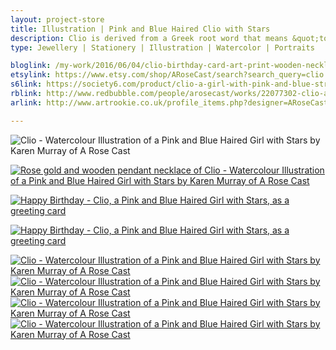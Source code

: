 ```yaml
---
layout: project-store
title: Illustration | Pink and Blue Haired Clio with Stars
description: Clio is derived from a Greek root word that means &quot;to celebrate&quot; or &quot;make famous&quot;, so I thought it fitted this striking woman, especially as she adorns a birthday card. Clio is very much a fashionista. With her big pouting lips, and pink and blue streaked white blonde hair, she's the cool girl you see in the fanciest patisseries and cocktail bars.
type: Jewellery | Stationery | Illustration | Watercolor | Portraits

bloglink: /my-work/2016/06/04/clio-birthday-card-art-print-wooden-necklace-markdown.html
etsylink: https://www.etsy.com/shop/ARoseCast/search?search_query=clio
s6link: https://society6.com/product/clio-a-girl-with-pink-and-blue-streaked-blonde-hair_print#1=45
rblink: http://www.redbubble.com/people/arosecast/works/22077302-clio-a-girl-with-pink-and-blue-streaked-blonde-hair 
arlink: http://www.artrookie.co.uk/profile_items.php?designer=ARoseCast&design=9674

---
```


![Clio - Watercolour Illustration of a Pink and Blue Haired Girl with Stars by Karen Murray of A Rose Cast](/assets/folio/portraits/clio-pink-blue-hair-birthday.jpg "Clio - Watercolour Illustration of a Pink and Blue Haired Girl with Stars by Karen Murray of @arosecast")

[![Rose gold and wooden pendant necklace of Clio - Watercolour Illustration of a Pink and Blue Haired Girl with Stars by Karen Murray of A Rose Cast](/assets/folio/portraits/clio-pink-blue-hair-rose-gold-necklace.jpg)](https://www.etsy.com/listing/399016083/rose-gold-walnut-wood-pendant-necklace "Rose gold and wooden pendant necklace of Clio - Watercolour Illustration of a Pink and Blue Haired Girl with Stars by Karen Murray of @arosecast")

[![Happy Birthday - Clio, a Pink and Blue Haired Girl with Stars, as a greeting card](/assets/folio/portraits/clio-happy-birthday-greeting-card.jpg)](https://www.etsy.com/listing/288123381/portrait-greeting-cards-for-celebrations "Happy Birthday - Clio, a Pink and Blue Haired Girl with Stars, as a greeting card by Karen Murray of @arosecast")

[![Happy Birthday - Clio, a Pink and Blue Haired Girl with Stars, as a greeting card](/assets//blog/2016-06/clio-happy-birthday-greeting-card.jpg)](https://www.etsy.com/listing/288123381/portrait-greeting-cards-for-celebrations "Happy Birthday - Clio, a Pink and Blue Haired Girl with Stars, as a greeting card by Karen Murray of @arosecast")

<div class="row">
	<div class="col-md-6">
		<a href="https://society6.com/product/clio-a-girl-with-pink-and-blue-streaked-blonde-hair_print#1=45" title="Buy Clio, a Pink and Blue Haired Girl with Stars, as a range of products on my Society6 Store"><img src="/assets/blog/2016-06/society6-clio-pink-blue-hair-birthday-mug.jpg" alt="Clio - Watercolour Illustration of a Pink and Blue Haired Girl with Stars by Karen Murray of A Rose Cast" title="Mug of Clio - Watercolour Illustration of a Pink and Blue Haired Girl with Stars by Karen Murray of @arosecast"></a>
	</div>
	<div class="col-md-6">
		<a href="https://society6.com/product/clio-a-girl-with-pink-and-blue-streaked-blonde-hair_print#1=45" title="Buy Clio, a Pink and Blue Haired Girl with Stars, as a range of products on my Society6 Store"><img src="/assets/blog/2016-06/society6-clio-pink-blue-hair-birthday-phone-skins.jpg" alt="Clio - Watercolour Illustration of a Pink and Blue Haired Girl with Stars by Karen Murray of A Rose Cast" title="iPhone Skin of Clio - Watercolour Illustration of a Pink and Blue Haired Girl with Stars by Karen Murray of @arosecast"></a>
	</div>
</div>
<div class="row">
	<div class="col-md-6">
		<a href="http://www.redbubble.com/people/arosecast/works/22077302-clio-a-girl-with-pink-and-blue-streaked-blonde-hair" title="Buy Clio, a Pink and Blue Haired Girl with Stars, as a range of products on my Redbubble Store"><img src="/assets/blog/2016-06/redbubble-clio-pink-blue-hair-birthday-pillow.jpg" alt="Clio - Watercolour Illustration of a Pink and Blue Haired Girl with Stars by Karen Murray of A Rose Cast" title="Pillow of Clio - Watercolour Illustration of a Pink and Blue Haired Girl with Stars by Karen Murray of @arosecast"></a>
	</div>
	<div class="col-md-6">
		<a href="http://www.redbubble.com/people/arosecast/works/22077302-clio-a-girl-with-pink-and-blue-streaked-blonde-hair" title="Buy Clio, a Pink and Blue Haired Girl with Stars, as a range of products on my Redbubble Store"><img src="/assets/blog/2016-06/redbubble-clio-pink-blue-hair-birthday-bags.jpg" alt="Clio - Watercolour Illustration of a Pink and Blue Haired Girl with Stars by Karen Murray of A Rose Cast" title="Tote Bag of Clio - Watercolour Illustration of a Pink and Blue Haired Girl with Stars by Karen Murray of @arosecast"></a>
	</div>
</div>